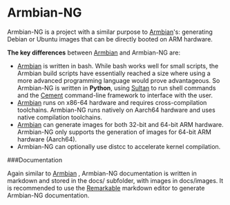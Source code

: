 # Armbian-NG
Armbian-NG is a project with a similar purpose to [Armbian](https://www.armbian.com/)'s: generating Debian or Ubuntu images that can be directly booted on ARM hardware.

**The key differences** between [Armbian](https://www.armbian.com/) and Armbian-NG are:
- [Armbian](https://www.armbian.com/) is written in bash. While bash works well for small scripts, the Armbian build scripts have essentially reached a size where using a more advanced programming language would prove advantageous. So Armbian-NG is written in **Python**, using [Sultan](https://sultan.readthedocs.io/en/latest/) to run shell commands and the [Cement](https://builtoncement.com/) command-line framework to interface with the user.
- [Armbian](https://www.armbian.com/) runs on x86-64 hardware and requires cross-compilation toolchains. Armbian-NG runs natively on Aarch64 hardware and uses native compilation toolchains.
- [Armbian](https://www.armbian.com/) can generate images for both 32-bit and 64-bit ARM hardware. Armbian-NG only supports the generation of images for 64-bit ARM hardware (Aarch64).
- Armbian-NG can optionally use distcc to accelerate kernel compilation.

###Documentation

Again similar to [Armbian](https://www.armbian.com/) , Armbian-NG documentation is written in markdown and stored in the docs/ subfolder, with images in docs/images. It is recommended to use the [Remarkable](https://remarkableapp.github.io/linux/download.html) markdown editor to generate Armbian-NG documentation.